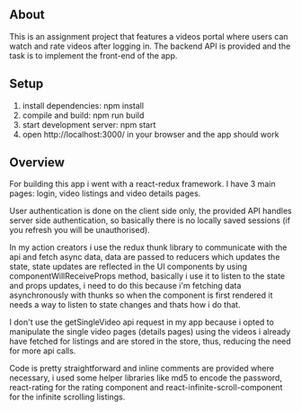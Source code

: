 About
---
This is an assignment project that features a videos portal where users can watch and rate videos after logging in. The backend API is provided and the task is to implement the front-end of the app.



Setup
---
1. install dependencies: npm install
2. compile and build: npm run build
3. start development server: npm start
4. open http://localhost:3000/ in your browser and the app should work



Overview
---
For building this app i went with a react-redux framework. I have 3 main pages: login, video listings and video details pages. 

User authentication is done on the client side only, the provided API handles server side authentication, so basically there is no locally saved sessions (if you refresh you will be unauthorised).

In my action creators i use the redux thunk library to communicate with the api and fetch async data, data are passed to reducers which updates the state, state updates are reflected in the UI components by using componentWillReceiveProps method, basically i use it to listen to the state and props updates, i need to do this because i'm fetching data asynchronously with thunks so when the component is first rendered it needs a way to listen to state changes and thats how i do that.

I don't use the getSingleVideo api request in my app because i opted to manipulate the single video pages (details pages) using the videos i already have fetched for listings and are stored in the store, thus, reducing the need for more api calls.

Code is pretty straightforward and inline comments are provided where necessary, i used some helper libraries like md5 to encode the password, react-rating for the rating component and react-infinite-scroll-component for the infinite scrolling listings.
